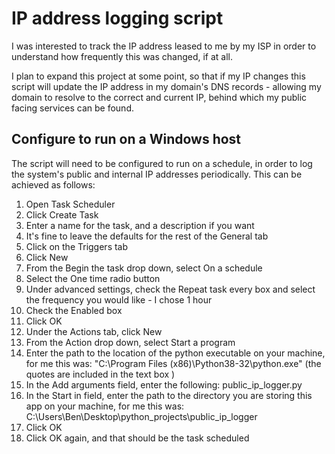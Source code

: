 # IP address logging script
 
I was interested to track the IP address leased to me by my ISP in order to understand how frequently this was changed, if at all.

I plan to expand this project at some point, so that if my IP changes this script will update the IP address in my domain's DNS records - allowing my domain to resolve to the correct and current IP, behind which my public facing services can be found.

## Configure to run on a Windows host

The script will need to be configured to run on a schedule, in order to log the system's public and internal IP addresses periodically. This can be achieved as follows:
1. Open Task Scheduler
2. Click Create Task
3. Enter a name for the task, and a description if you want
4. It's fine to leave the defaults for the rest of the General tab
5. Click on the Triggers tab
6. Click New
7. From the Begin the task drop down, select On a schedule
8. Select the One time radio button
9. Under advanced settings, check the Repeat task every box and select the frequency you would like - I chose 1 hour
10. Check the Enabled box
11. Click OK
12. Under the Actions tab, click New
13. From the Action drop down, select Start a program
14. Enter the path to the location of the python executable on your machine, for me this was: "C:\Program Files (x86)\Python38-32\python.exe"  (the quotes are included in the text box )
15. In the Add arguments field, enter the following: public_ip_logger.py
16. In the Start in field, enter the path to the directory you are storing this app on your machine, for me this was: C:\Users\Ben\Desktop\python_projects\public_ip_logger
17. Click OK
18. Click OK again, and that should be the task scheduled